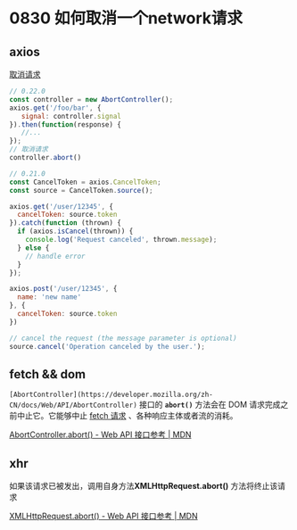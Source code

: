 # 0830 如何取消一个network请求

## axios

[取消请求](https://www.axios-http.cn/docs/cancellation)

```jsx
// 0.22.0
const controller = new AbortController();
axios.get('/foo/bar', {
   signal: controller.signal
}).then(function(response) {
   //...
});
// 取消请求
controller.abort()

// 0.21.0 
const CancelToken = axios.CancelToken;
const source = CancelToken.source();

axios.get('/user/12345', {
  cancelToken: source.token
}).catch(function (thrown) {
  if (axios.isCancel(thrown)) {
    console.log('Request canceled', thrown.message);
  } else {
    // handle error
  }
});

axios.post('/user/12345', {
  name: 'new name'
}, {
  cancelToken: source.token
})

// cancel the request (the message parameter is optional)
source.cancel('Operation canceled by the user.');

```

## fetch && dom

`[AbortController](https://developer.mozilla.org/zh-CN/docs/Web/API/AbortController)` 接口的 **`abort()`** 方法会在 DOM 请求完成之前中止它。它能够中止 [fetch 请求](https://developer.mozilla.org/zh-CN/docs/Web/API/fetch)
、各种响应主体或者流的消耗。

[AbortController.abort() - Web API 接口参考 | MDN](https://developer.mozilla.org/zh-CN/docs/Web/API/AbortController/abort)

## xhr

如果该请求已被发出，调用自身方法**XMLHttpRequest.abort()** 方法将终止该请求

[XMLHttpRequest.abort() - Web API 接口参考 | MDN](https://developer.mozilla.org/zh-CN/docs/Web/API/XMLHttpRequest/abort)